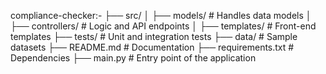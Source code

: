 compliance-checker:- ├── src/ │ ├── models/ # Handles data models │ ├── controllers/ # Logic and API endpoints │ ├── templates/ # Front-end templates ├── tests/ # Unit and integration tests ├── data/ # Sample datasets ├── README.md # Documentation ├── requirements.txt # Dependencies ├── main.py # Entry point of the application
